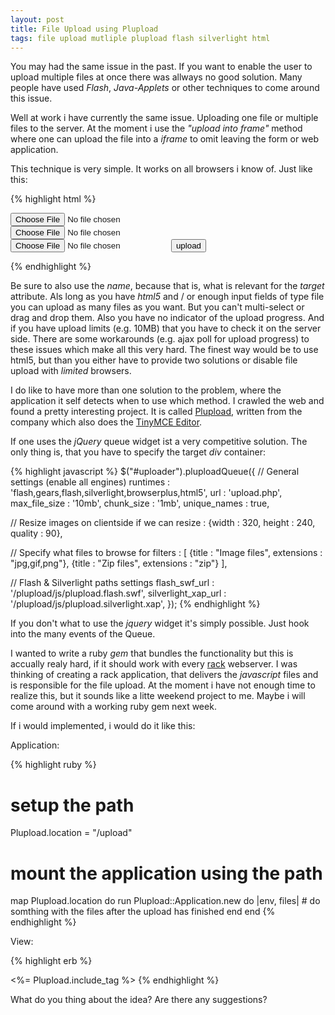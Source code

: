 ```yaml
---
layout: post
title: File Upload using Plupload
tags: file upload mutliple plupload flash silverlight html
---
```


You may had the same issue in the past. If you want to enable the user to upload multiple files at once there was allways no good solution. Many people have used *Flash*, *Java-Applets* or other techniques to come around this issue. 

Well at work i have currently the same issue. Uploading one file or multiple files to the server. At the moment i use the *"upload into frame"* method where one can upload the file into a *iframe* to omit leaving the form or web application. 

This technique is very simple. It works on all browsers i know of. Just like this:

{% highlight html %}
<iframe id="file-upload-handler" name="file-upload-handler"
 style="display: none; margin 0px; padding: 0px;"></iframe>
<form enctype="multipart/form-data" action="/upload" method="post" target="file-upload-handler">
  <input type="file" name="upload-1" />
  <input type="file" name="upload-2" />
  <input type="file" name="upload-n" />
  <input type="submit" value="upload" />
</form>
{% endhighlight %}

Be sure to also use the *name*, because that is, what is relevant for the *target* attribute. Als long as you have *html5* and / or enough input fields of type file you can upload as many files as you want. But you can't multi-select or drag and drop them. Also you have no indicator of the upload progress. And if you have upload limits (e.g. 10MB) that you have to check it on the server side. There are some workarounds (e.g. ajax poll for upload progress) to these issues which make all this very hard. The finest way would be to use html5, but than you either have to provide two solutions or disable file upload with *limited* browsers.

I do like to have more than one solution to the problem, where the application it self detects when to use which method. I crawled the web and found a pretty interesting project. It is called [Plupload](http://www.plupload.com/), written from the company which also does the [TinyMCE Editor](http://tinymce.moxiecode.com/).

If one uses the *jQuery* queue widget ist a very competitive solution. The only thing is, that you have to specify the target *div* container:

{% highlight javascript %}
$("#uploader").pluploadQueue({
  // General settings (enable all engines)
  runtimes : 'flash,gears,flash,silverlight,browserplus,html5',
  url : 'upload.php',
  max_file_size : '10mb',
  chunk_size : '1mb',
  unique_names : true,
  
  // Resize images on clientside if we can
  resize : {width : 320, height : 240, quality : 90},
  
  // Specify what files to browse for
  filters : [
    {title : "Image files", extensions : "jpg,gif,png"},
    {title : "Zip files", extensions : "zip"}
  ],
  
  // Flash & Silverlight paths settings
  flash_swf_url : '/plupload/js/plupload.flash.swf',
  silverlight_xap_url : '/plupload/js/plupload.silverlight.xap',
});
{% endhighlight %}

If you don't what to use the *jquery* widget it's simply possible. Just hook into the many events of the Queue.

I wanted to write a ruby *gem* that bundles the functionality but this is accually realy hard, if it should work with every [rack](http://rack.rubyforge.org/) webserver. I was thinking of creating a rack application, that delivers the *javascript* files and is responsible for the file upload. At the moment i have not enough time to realize this, but it sounds like a litte weekend project to me. Maybe i will come around with a working ruby gem next week.

If i would implemented, i would do it like this:

Application:

{% highlight ruby %}
# setup the path
Plupload.location = "/upload"

# mount the application using the path
map Plupload.location do
  run Plupload::Application.new do |env, files|
    # do somthing with the files after the upload has finished
  end
end
{% endhighlight %}

View:

{% highlight erb %}
<html>
  <head>
    <!-- ... -->
    <%= Plupload.include_tag %>
    <script type="text/javascript" charset="utf-8">
      // write your handler code here, maybe with help of ruby
    </script>
  </head>
  <body>
    <!-- ... -->
  </body>
</html>
{% endhighlight %}

What do you thing about the idea? Are there any suggestions?
